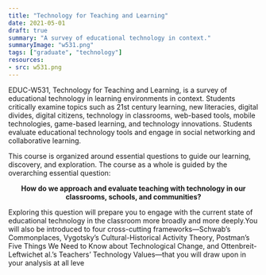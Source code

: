 ```yaml
---
title: "Technology for Teaching and Learning"
date: 2021-05-01
draft: true
summary: "A survey of educational technology in context."
summaryImage: "w531.png"
tags: ["graduate", "technology"]
resources:
- src: w531.png
---
```


 EDUC-W531, Technology for Teaching and Learning, is a survey of educational technology in learning environments in context. Students critically examine topics such as 21st century learning, new literacies, digital divides, digital citizens, technology in classrooms, web-based tools, mobile technologies, game-based learning, and technology innovations. Students evaluate educational technology tools and engage in social networking and collaborative learning.

This course is organized around essential questions to guide our learning, discovery, and exploration. The course as a whole is guided by the overarching essential question:

<p style="text-align: center;">
<strong>How do we approach and evaluate teaching with technology in our classrooms, schools, and communities?</strong>
</p>

Exploring this question will prepare you to engage with the current state of educational technology in the classroom more broadly and more deeply.You will also be introduced to four cross-cutting frameworks—Schwab’s Commonplaces, Vygotsky’s Cultural-Historical Activity Theory, Postman’s Five Things We Need to Know about Technological Change, and Ottenbreit-Leftwichet al.’s Teachers’ Technology Values—that you will draw upon in your analysis at all leve
